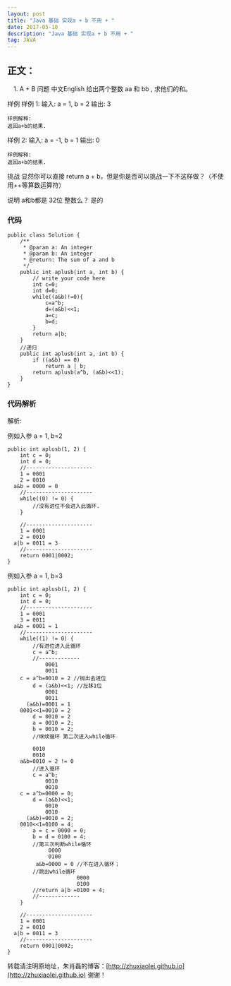 ```yaml
---
layout: post
title: "Java 基础 实现a + b 不用 + "
date: 2017-05-10 
description: "Java 基础 实现a + b 不用 + "
tag: JAVA 
---  
```

 
## 正文：
　1. A + B 问题
中文English
给出两个整数 aa 和 bb , 求他们的和。

样例
样例  1:
	输入:  a = 1, b = 2
	输出: 3
	
	样例解释: 
	返回a+b的结果.

样例 2:
	输入:  a = -1, b = 1
	输出: 0
	
	样例解释: 
	返回a+b的结果.

挑战
显然你可以直接 return a + b，但是你是否可以挑战一下不这样做？（不使用++等算数运算符）

说明
a和b都是 32位 整数么？
是的

### 代码

    public class Solution {
        /**
         * @param a: An integer
         * @param b: An integer
         * @return: The sum of a and b 
         */
        public int aplusb(int a, int b) {
            // write your code here
            int c=0;
            int d=0;
            while((a&b)!=0){
                c=a^b;
                d=(a&b)<<1;
                a=c;
                b=d;
            }
            return a|b;
        }
        //递归
        public int aplusb(int a, int b) {
            if ((a&b) == 0)
                return a | b;
            return aplusb(a^b, (a&b)<<1);
        }
    }


### 代码解析

解析:

例如入参 a = 1, b=2

    public int aplusb(1, 2) {
        int c = 0;
        int d = 0;
        //---------------------
        1 = 0001
        2 = 0010
      a&b = 0000 = 0
        //---------------------
        while((0) != 0) {
            //没有进位不会进入此循环.
        }

        //---------------------
        1 = 0001
        2 = 0010
      a|b = 0011 = 3
        //---------------------
        return 0001|0002;
    }

例如入参 a = 1, b=3

    public int aplusb(1, 2) {
        int c = 0;
        int d = 0;
        //---------------------
        1 = 0001
        3 = 0011
      a&b = 0001 = 1
        //---------------------
        while((1) != 0) {
            //有进位进入此循环
            c = a^b;
            //-------------
                0001
                0011
        c = a^b=0010 = 2 //抛出去进位
            d = (a&b)<<1; //左移1位
                0001
                0011
          (a&b)=0001 = 1
        0001<<1=0010 = 2
            d = 0010 = 2
            a = 0010 = 2;
            b = 0010 = 2;
            //继续循环 第二次进入while循环

            0010
            0010
        a&b=0010 = 2 != 0   
            //进入循环
            c = a^b;
                0010
                0010
        c = a^b=0000 = 0;
            d = (a&b)<<1;
                0010
                0010
          (a&b)=0010 = 2;
        0010<<1=0100 = 4;
            a = c = 0000 = 0;
            b = d = 0100 = 4;
            //第三次判断while循环
                 0000
                 0100
             a&b=0000 = 0 //不在进入循环； 
            //跳出while循环
                          0000
                          0100
            //return a|b =0100 = 4; 
            //-------------
        }

        //---------------------
        1 = 0001
        2 = 0010
      a|b = 0011 = 3
        //---------------------
        return 0001|0002;
    }



转载请注明原地址，朱肖磊的博客：[http://zhuxiaolei.github.io](http://zhuxiaolei.github.io) 谢谢！